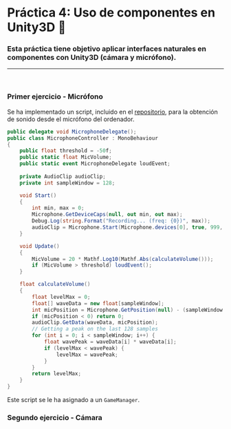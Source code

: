 # Práctica 4: Uso de componentes en Unity3D 📌

### Esta práctica tiene objetivo aplicar interfaces naturales en componentes con Unity3D (cámara y micrófono). 
-----------------------------------
<br />

### **Primer ejercicio - Micrófono**

Se ha implementado un script, incluido en el [repositorio](./src/MicrophoneController.cs), para la obtención de sonido desde el micrófono del ordenador.

```csharp
public delegate void MicrophoneDelegate();
public class MicrophoneController : MonoBehaviour
{
    public float threshold = -50f;
    public static float MicVolume;
    public static event MicrophoneDelegate loudEvent;
    
    private AudioClip audioClip;
    private int sampleWindow = 128;

    void Start()
    {
        int min, max = 0;
        Microphone.GetDeviceCaps(null, out min, out max);
        Debug.Log(string.Format("Recording... (freq: {0})", max));
        audioClip = Microphone.Start(Microphone.devices[0], true, 999, 44100);
    }

    void Update()
    {
        MicVolume = 20 * Mathf.Log10(Mathf.Abs(calculateVolume()));
        if (MicVolume > threshold) loudEvent();        
    }

    float calculateVolume()
    {
        float levelMax = 0;
        float[] waveData = new float[sampleWindow];
        int micPosition = Microphone.GetPosition(null) - (sampleWindow + 1); // null means the first microphone
        if (micPosition < 0) return 0;
        audioClip.GetData(waveData, micPosition);
        // Getting a peak on the last 128 samples
        for (int i = 0; i < sampleWindow; i++) {
            float wavePeak = waveData[i] * waveData[i];
            if (levelMax < wavePeak) {
                levelMax = wavePeak;
            }
        }
        return levelMax;
    }
}
```
Este script se le ha asignado a un `GameManager`.

### **Segundo ejercicio - Cámara**
